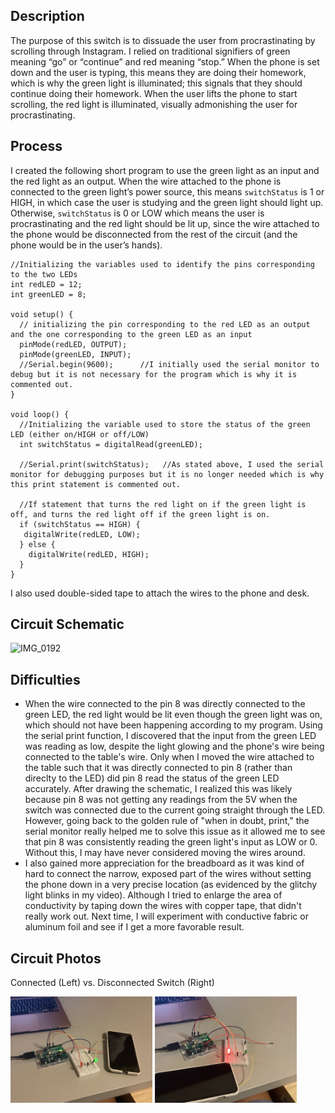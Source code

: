 ## Description
The purpose of this switch is to dissuade the user from procrastinating by scrolling through Instagram. I relied on traditional signifiers of green meaning “go” or “continue” and red meaning “stop.” When the phone is set down and the user is typing, this means they are doing their homework, which is why the green light is illuminated; this signals that they should continue doing their homework. When the user lifts the phone to start scrolling, the red light is illuminated, visually admonishing the user for procrastinating.

## Process
I created the following short program to use the green light as an input and the red light as an output. When the wire attached to the phone is connected to the green light’s power source, this means `switchStatus` is 1 or HIGH, in which case the user is studying and the green light should light up. Otherwise, `switchStatus` is 0 or LOW which means the user is procrastinating and the red light should be lit up, since the wire attached to the phone would be disconnected from the rest of the circuit (and the phone would be in the user’s hands). 

```
//Initializing the variables used to identify the pins corresponding to the two LEDs
int redLED = 12;
int greenLED = 8;

void setup() {
  // initializing the pin corresponding to the red LED as an output and the one corresponding to the green LED as an input
  pinMode(redLED, OUTPUT);
  pinMode(greenLED, INPUT);
  //Serial.begin(9600);      //I initially used the serial monitor to debug but it is not necessary for the program which is why it is commented out.
}

void loop() {
  //Initializing the variable used to store the status of the green LED (either on/HIGH or off/LOW)
  int switchStatus = digitalRead(greenLED);
  
  //Serial.print(switchStatus);   //As stated above, I used the serial monitor for debugging purposes but it is no longer needed which is why this print statement is commented out.

  //If statement that turns the red light on if the green light is off, and turns the red light off if the green light is on.
  if (switchStatus == HIGH) {
   digitalWrite(redLED, LOW); 
  } else {
    digitalWrite(redLED, HIGH);
  }
}
```

I also used double-sided tape to attach the wires to the phone and desk.

## Circuit Schematic

![IMG_0192](https://user-images.githubusercontent.com/98512630/160839337-ef842cbc-388b-4c9c-b589-e223b6fa1fce.jpg)

## Difficulties
- When the wire connected to the pin 8 was directly connected to the green LED, the red light would be lit even though the green light was on, which should not have been happening according to my program. Using the serial print function, I discovered that the input from the green LED was reading as low, despite the light glowing and the phone's wire being connected to the table's wire. Only when I moved the wire attached to the table such that it was directly connected to pin 8 (rather than direclty to the LED) did pin 8 read the status of the green LED accurately. After drawing the schematic, I realized this was likely because pin 8 was not getting any readings from the 5V when the switch was connected due to the current going straight through the LED. However, going back to the golden rule of "when in doubt, print," the serial monitor really helped me to solve this issue as it allowed me to see that pin 8 was consistently reading the green light's input as LOW or 0. Without this, I may have never considered moving the wires around.
- I also gained more appreciation for the breadboard as it was kind of hard to connect the narrow, exposed part of the wires without setting the phone down in a very precise location (as evidenced by the glitchy light blinks in my video). Although I tried to enlarge the area of conductivity by taping down the wires with copper tape, that didn't really work out. Next time, I will experiment with conductive fabric or aluminum foil and see if I get a more favorable result.

## Circuit Photos 
Connected (Left) vs. Disconnected Switch (Right) 

<img src ="greenlight.jpg" width = 45% height = 45%> <img src ="redlight.jpg" width = 45% height = 45%>
